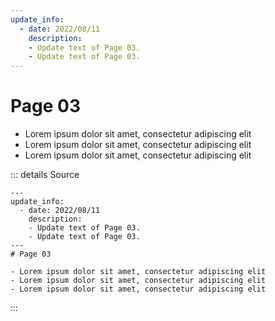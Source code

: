 ```yaml
---
update_info:
  - date: 2022/08/11
    description:
    - Update text of Page 03.
    - Update text of Page 03.
---
```

# Page 03

- Lorem ipsum dolor sit amet, consectetur adipiscing elit
- Lorem ipsum dolor sit amet, consectetur adipiscing elit
- Lorem ipsum dolor sit amet, consectetur adipiscing elit



::: details Source
````
---
update_info:
  - date: 2022/08/11
    description:
    - Update text of Page 03.
    - Update text of Page 03.
---
# Page 03

- Lorem ipsum dolor sit amet, consectetur adipiscing elit
- Lorem ipsum dolor sit amet, consectetur adipiscing elit
- Lorem ipsum dolor sit amet, consectetur adipiscing elit
````
:::
